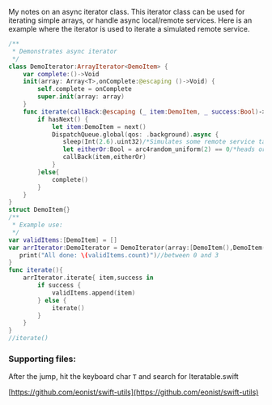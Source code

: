 My notes on an async iterator class.<!--more--> This iterator class can be used for iterating simple arrays, or handle async local/remote services. Here is an example where the iterator is used to iterate a simulated remote service. 

```swift
/**
 * Demonstrates async iterator
 */
class DemoIterator:ArrayIterator<DemoItem> {
    var complete:()->Void
    init(array: Array<T>,onComplete:@escaping ()->Void) {
        self.complete = onComplete
        super.init(array: array)
    }
    func iterate(callBack:@escaping (_ item:DemoItem, _ success:Bool)->Void){
        if hasNext() {
            let item:DemoItem = next()
            DispatchQueue.global(qos: .background).async {
               sleep(Int(2.6).uint32)/*Simulates some remote service taking 2.6sec*/
               let eitherOr:Bool = arc4random_uniform(2) == 0/*heads or tails*/
               callBack(item,eitherOr)
            }
        }else{
            complete()
        }
    }
}
struct DemoItem{}
/**
 * Example use:
 */
var validItems:[DemoItem] = []
var arrIterator:DemoIterator = DemoIterator(array:[DemoItem(),DemoItem(),DemoItem()]){
   print("All done: \(validItems.count)")//between 0 and 3
}
func iterate(){
    arrIterator.iterate{ item,success in
        if success {
            validItems.append(item)
        } else {
            iterate()
        }
    }
}
//iterate()

```


### Supporting files:

After the jump, hit the keyboard char `T` and search for Iteratable.swift

[https://github.com/eonist/swift-utils](https://github.com/eonist/swift-utils) 

